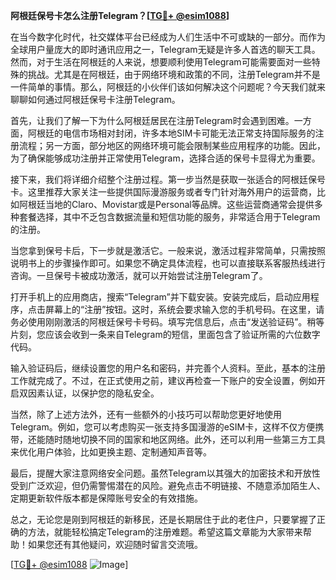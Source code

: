 **阿根廷保号卡怎么注册Telegram？[[TG💪+ @esim1088](https://t.me/s/esim1088)]**

在当今数字化时代，社交媒体平台已经成为人们生活中不可或缺的一部分。而作为全球用户量庞大的即时通讯应用之一，Telegram无疑是许多人首选的聊天工具。然而，对于生活在阿根廷的人来说，想要顺利使用Telegram可能需要面对一些特殊的挑战。尤其是在阿根廷，由于网络环境和政策的不同，注册Telegram并不是一件简单的事情。那么，阿根廷的小伙伴们该如何解决这个问题呢？今天我们就来聊聊如何通过阿根廷保号卡注册Telegram。

首先，让我们了解一下为什么阿根廷居民在注册Telegram时会遇到困难。一方面，阿根廷的电信市场相对封闭，许多本地SIM卡可能无法正常支持国际服务的注册流程；另一方面，部分地区的网络环境可能会限制某些应用程序的功能。因此，为了确保能够成功注册并正常使用Telegram，选择合适的保号卡显得尤为重要。

接下来，我们将详细介绍整个注册过程。第一步当然是获取一张适合的阿根廷保号卡。这里推荐大家关注一些提供国际漫游服务或者专门针对海外用户的运营商，比如阿根廷当地的Claro、Movistar或是Personal等品牌。这些运营商通常会提供多种套餐选择，其中不乏包含数据流量和短信功能的服务，非常适合用于Telegram的注册。

当您拿到保号卡后，下一步就是激活它。一般来说，激活过程非常简单，只需按照说明书上的步骤操作即可。如果您不确定具体流程，也可以直接联系客服热线进行咨询。一旦保号卡被成功激活，就可以开始尝试注册Telegram了。

打开手机上的应用商店，搜索“Telegram”并下载安装。安装完成后，启动应用程序，点击屏幕上的“注册”按钮。这时，系统会要求输入您的手机号码。在这里，请务必使用刚刚激活的阿根廷保号卡号码。填写完信息后，点击“发送验证码”。稍等片刻，您应该会收到一条来自Telegram的短信，里面包含了验证所需的六位数字代码。

输入验证码后，继续设置您的用户名和密码，并完善个人资料。至此，基本的注册工作就完成了。不过，在正式使用之前，建议再检查一下账户的安全设置，例如开启双因素认证，以保护您的隐私安全。

当然，除了上述方法外，还有一些额外的小技巧可以帮助您更好地使用Telegram。例如，您可以考虑购买一张支持多国漫游的eSIM卡，这样不仅方便携带，还能随时随地切换不同的国家和地区网络。此外，还可以利用一些第三方工具来优化用户体验，比如更换主题、定制通知声音等。

最后，提醒大家注意网络安全问题。虽然Telegram以其强大的加密技术和开放性受到广泛欢迎，但仍需警惕潜在的风险。避免点击不明链接、不随意添加陌生人、定期更新软件版本都是保障账号安全的有效措施。

总之，无论您是刚到阿根廷的新移民，还是长期居住于此的老住户，只要掌握了正确的方法，就能轻松搞定Telegram的注册难题。希望这篇文章能为大家带来帮助！如果您还有其他疑问，欢迎随时留言交流哦。

[[TG💪+ @esim1088](https://t.me/s/esim1088) ![Image](https://i.postimg.cc/4NQfJmqS/Snipaste-2025-05-13-00-14-12.png)]
